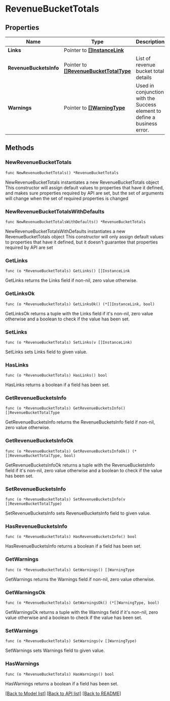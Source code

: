 # RevenueBucketTotals

## Properties

Name | Type | Description | Notes
------------ | ------------- | ------------- | -------------
**Links** | Pointer to [**[]InstanceLink**](InstanceLink.md) |  | [optional] 
**RevenueBucketsInfo** | Pointer to [**[]RevenueBucketTotalType**](RevenueBucketTotalType.md) | List of revenue bucket total details | [optional] 
**Warnings** | Pointer to [**[]WarningType**](WarningType.md) | Used in conjunction with the Success element to define a business error. | [optional] 

## Methods

### NewRevenueBucketTotals

`func NewRevenueBucketTotals() *RevenueBucketTotals`

NewRevenueBucketTotals instantiates a new RevenueBucketTotals object
This constructor will assign default values to properties that have it defined,
and makes sure properties required by API are set, but the set of arguments
will change when the set of required properties is changed

### NewRevenueBucketTotalsWithDefaults

`func NewRevenueBucketTotalsWithDefaults() *RevenueBucketTotals`

NewRevenueBucketTotalsWithDefaults instantiates a new RevenueBucketTotals object
This constructor will only assign default values to properties that have it defined,
but it doesn't guarantee that properties required by API are set

### GetLinks

`func (o *RevenueBucketTotals) GetLinks() []InstanceLink`

GetLinks returns the Links field if non-nil, zero value otherwise.

### GetLinksOk

`func (o *RevenueBucketTotals) GetLinksOk() (*[]InstanceLink, bool)`

GetLinksOk returns a tuple with the Links field if it's non-nil, zero value otherwise
and a boolean to check if the value has been set.

### SetLinks

`func (o *RevenueBucketTotals) SetLinks(v []InstanceLink)`

SetLinks sets Links field to given value.

### HasLinks

`func (o *RevenueBucketTotals) HasLinks() bool`

HasLinks returns a boolean if a field has been set.

### GetRevenueBucketsInfo

`func (o *RevenueBucketTotals) GetRevenueBucketsInfo() []RevenueBucketTotalType`

GetRevenueBucketsInfo returns the RevenueBucketsInfo field if non-nil, zero value otherwise.

### GetRevenueBucketsInfoOk

`func (o *RevenueBucketTotals) GetRevenueBucketsInfoOk() (*[]RevenueBucketTotalType, bool)`

GetRevenueBucketsInfoOk returns a tuple with the RevenueBucketsInfo field if it's non-nil, zero value otherwise
and a boolean to check if the value has been set.

### SetRevenueBucketsInfo

`func (o *RevenueBucketTotals) SetRevenueBucketsInfo(v []RevenueBucketTotalType)`

SetRevenueBucketsInfo sets RevenueBucketsInfo field to given value.

### HasRevenueBucketsInfo

`func (o *RevenueBucketTotals) HasRevenueBucketsInfo() bool`

HasRevenueBucketsInfo returns a boolean if a field has been set.

### GetWarnings

`func (o *RevenueBucketTotals) GetWarnings() []WarningType`

GetWarnings returns the Warnings field if non-nil, zero value otherwise.

### GetWarningsOk

`func (o *RevenueBucketTotals) GetWarningsOk() (*[]WarningType, bool)`

GetWarningsOk returns a tuple with the Warnings field if it's non-nil, zero value otherwise
and a boolean to check if the value has been set.

### SetWarnings

`func (o *RevenueBucketTotals) SetWarnings(v []WarningType)`

SetWarnings sets Warnings field to given value.

### HasWarnings

`func (o *RevenueBucketTotals) HasWarnings() bool`

HasWarnings returns a boolean if a field has been set.


[[Back to Model list]](../README.md#documentation-for-models) [[Back to API list]](../README.md#documentation-for-api-endpoints) [[Back to README]](../README.md)


